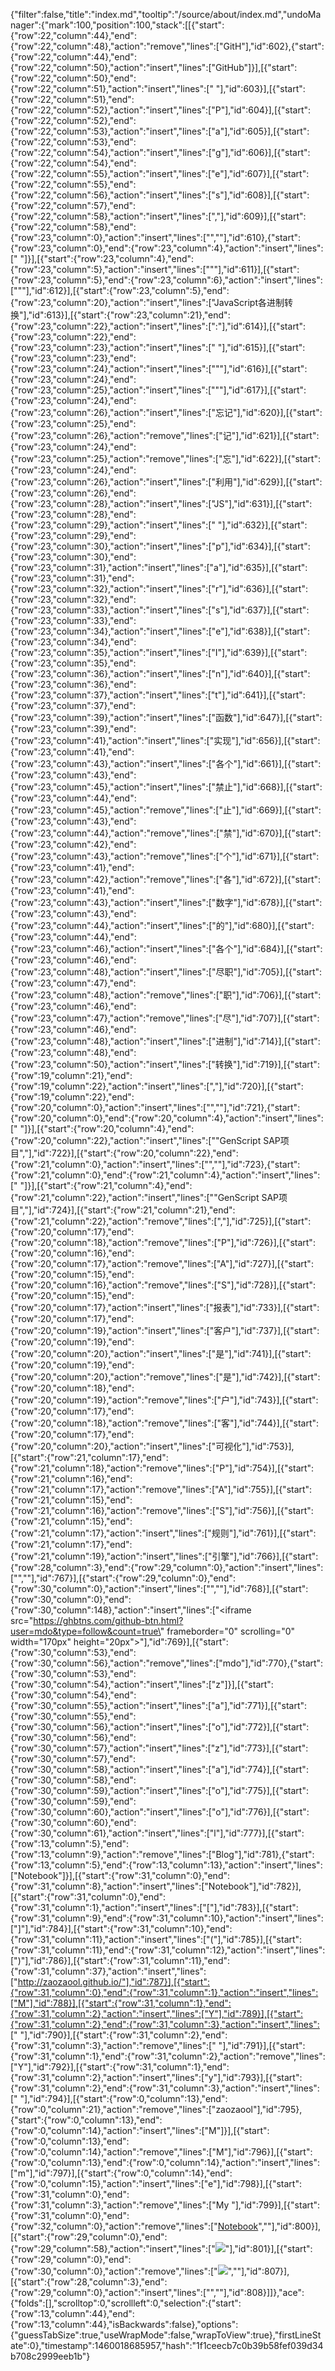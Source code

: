 {"filter":false,"title":"index.md","tooltip":"/source/about/index.md","undoManager":{"mark":100,"position":100,"stack":[[{"start":{"row":22,"column":44},"end":{"row":22,"column":48},"action":"remove","lines":["GitH"],"id":602},{"start":{"row":22,"column":44},"end":{"row":22,"column":50},"action":"insert","lines":["GitHub"]}],[{"start":{"row":22,"column":50},"end":{"row":22,"column":51},"action":"insert","lines":[" "],"id":603}],[{"start":{"row":22,"column":51},"end":{"row":22,"column":52},"action":"insert","lines":["P"],"id":604}],[{"start":{"row":22,"column":52},"end":{"row":22,"column":53},"action":"insert","lines":["a"],"id":605}],[{"start":{"row":22,"column":53},"end":{"row":22,"column":54},"action":"insert","lines":["g"],"id":606}],[{"start":{"row":22,"column":54},"end":{"row":22,"column":55},"action":"insert","lines":["e"],"id":607}],[{"start":{"row":22,"column":55},"end":{"row":22,"column":56},"action":"insert","lines":["s"],"id":608}],[{"start":{"row":22,"column":57},"end":{"row":22,"column":58},"action":"insert","lines":[","],"id":609}],[{"start":{"row":22,"column":58},"end":{"row":23,"column":0},"action":"insert","lines":["",""],"id":610},{"start":{"row":23,"column":0},"end":{"row":23,"column":4},"action":"insert","lines":["    "]}],[{"start":{"row":23,"column":4},"end":{"row":23,"column":5},"action":"insert","lines":["\""],"id":611}],[{"start":{"row":23,"column":5},"end":{"row":23,"column":6},"action":"insert","lines":["\""],"id":612}],[{"start":{"row":23,"column":5},"end":{"row":23,"column":20},"action":"insert","lines":["JavaScript各进制转换"],"id":613}],[{"start":{"row":23,"column":21},"end":{"row":23,"column":22},"action":"insert","lines":[":"],"id":614}],[{"start":{"row":23,"column":22},"end":{"row":23,"column":23},"action":"insert","lines":[" "],"id":615}],[{"start":{"row":23,"column":23},"end":{"row":23,"column":24},"action":"insert","lines":["\""],"id":616}],[{"start":{"row":23,"column":24},"end":{"row":23,"column":25},"action":"insert","lines":["\""],"id":617}],[{"start":{"row":23,"column":24},"end":{"row":23,"column":26},"action":"insert","lines":["忘记"],"id":620}],[{"start":{"row":23,"column":25},"end":{"row":23,"column":26},"action":"remove","lines":["记"],"id":621}],[{"start":{"row":23,"column":24},"end":{"row":23,"column":25},"action":"remove","lines":["忘"],"id":622}],[{"start":{"row":23,"column":24},"end":{"row":23,"column":26},"action":"insert","lines":["利用"],"id":629}],[{"start":{"row":23,"column":26},"end":{"row":23,"column":28},"action":"insert","lines":["JS"],"id":631}],[{"start":{"row":23,"column":28},"end":{"row":23,"column":29},"action":"insert","lines":[" "],"id":632}],[{"start":{"row":23,"column":29},"end":{"row":23,"column":30},"action":"insert","lines":["p"],"id":634}],[{"start":{"row":23,"column":30},"end":{"row":23,"column":31},"action":"insert","lines":["a"],"id":635}],[{"start":{"row":23,"column":31},"end":{"row":23,"column":32},"action":"insert","lines":["r"],"id":636}],[{"start":{"row":23,"column":32},"end":{"row":23,"column":33},"action":"insert","lines":["s"],"id":637}],[{"start":{"row":23,"column":33},"end":{"row":23,"column":34},"action":"insert","lines":["e"],"id":638}],[{"start":{"row":23,"column":34},"end":{"row":23,"column":35},"action":"insert","lines":["I"],"id":639}],[{"start":{"row":23,"column":35},"end":{"row":23,"column":36},"action":"insert","lines":["n"],"id":640}],[{"start":{"row":23,"column":36},"end":{"row":23,"column":37},"action":"insert","lines":["t"],"id":641}],[{"start":{"row":23,"column":37},"end":{"row":23,"column":39},"action":"insert","lines":["函数"],"id":647}],[{"start":{"row":23,"column":39},"end":{"row":23,"column":41},"action":"insert","lines":["实现"],"id":656}],[{"start":{"row":23,"column":41},"end":{"row":23,"column":43},"action":"insert","lines":["各个"],"id":661}],[{"start":{"row":23,"column":43},"end":{"row":23,"column":45},"action":"insert","lines":["禁止"],"id":668}],[{"start":{"row":23,"column":44},"end":{"row":23,"column":45},"action":"remove","lines":["止"],"id":669}],[{"start":{"row":23,"column":43},"end":{"row":23,"column":44},"action":"remove","lines":["禁"],"id":670}],[{"start":{"row":23,"column":42},"end":{"row":23,"column":43},"action":"remove","lines":["个"],"id":671}],[{"start":{"row":23,"column":41},"end":{"row":23,"column":42},"action":"remove","lines":["各"],"id":672}],[{"start":{"row":23,"column":41},"end":{"row":23,"column":43},"action":"insert","lines":["数字"],"id":678}],[{"start":{"row":23,"column":43},"end":{"row":23,"column":44},"action":"insert","lines":["的"],"id":680}],[{"start":{"row":23,"column":44},"end":{"row":23,"column":46},"action":"insert","lines":["各个"],"id":684}],[{"start":{"row":23,"column":46},"end":{"row":23,"column":48},"action":"insert","lines":["尽职"],"id":705}],[{"start":{"row":23,"column":47},"end":{"row":23,"column":48},"action":"remove","lines":["职"],"id":706}],[{"start":{"row":23,"column":46},"end":{"row":23,"column":47},"action":"remove","lines":["尽"],"id":707}],[{"start":{"row":23,"column":46},"end":{"row":23,"column":48},"action":"insert","lines":["进制"],"id":714}],[{"start":{"row":23,"column":48},"end":{"row":23,"column":50},"action":"insert","lines":["转换"],"id":719}],[{"start":{"row":19,"column":21},"end":{"row":19,"column":22},"action":"insert","lines":[","],"id":720}],[{"start":{"row":19,"column":22},"end":{"row":20,"column":0},"action":"insert","lines":["",""],"id":721},{"start":{"row":20,"column":0},"end":{"row":20,"column":4},"action":"insert","lines":["    "]}],[{"start":{"row":20,"column":4},"end":{"row":20,"column":22},"action":"insert","lines":["\"GenScript SAP项目\","],"id":722}],[{"start":{"row":20,"column":22},"end":{"row":21,"column":0},"action":"insert","lines":["",""],"id":723},{"start":{"row":21,"column":0},"end":{"row":21,"column":4},"action":"insert","lines":["    "]}],[{"start":{"row":21,"column":4},"end":{"row":21,"column":22},"action":"insert","lines":["\"GenScript SAP项目\","],"id":724}],[{"start":{"row":21,"column":21},"end":{"row":21,"column":22},"action":"remove","lines":[","],"id":725}],[{"start":{"row":20,"column":17},"end":{"row":20,"column":18},"action":"remove","lines":["P"],"id":726}],[{"start":{"row":20,"column":16},"end":{"row":20,"column":17},"action":"remove","lines":["A"],"id":727}],[{"start":{"row":20,"column":15},"end":{"row":20,"column":16},"action":"remove","lines":["S"],"id":728}],[{"start":{"row":20,"column":15},"end":{"row":20,"column":17},"action":"insert","lines":["报表"],"id":733}],[{"start":{"row":20,"column":17},"end":{"row":20,"column":19},"action":"insert","lines":["客户"],"id":737}],[{"start":{"row":20,"column":19},"end":{"row":20,"column":20},"action":"insert","lines":["是"],"id":741}],[{"start":{"row":20,"column":19},"end":{"row":20,"column":20},"action":"remove","lines":["是"],"id":742}],[{"start":{"row":20,"column":18},"end":{"row":20,"column":19},"action":"remove","lines":["户"],"id":743}],[{"start":{"row":20,"column":17},"end":{"row":20,"column":18},"action":"remove","lines":["客"],"id":744}],[{"start":{"row":20,"column":17},"end":{"row":20,"column":20},"action":"insert","lines":["可视化"],"id":753}],[{"start":{"row":21,"column":17},"end":{"row":21,"column":18},"action":"remove","lines":["P"],"id":754}],[{"start":{"row":21,"column":16},"end":{"row":21,"column":17},"action":"remove","lines":["A"],"id":755}],[{"start":{"row":21,"column":15},"end":{"row":21,"column":16},"action":"remove","lines":["S"],"id":756}],[{"start":{"row":21,"column":15},"end":{"row":21,"column":17},"action":"insert","lines":["规则"],"id":761}],[{"start":{"row":21,"column":17},"end":{"row":21,"column":19},"action":"insert","lines":["引擎"],"id":766}],[{"start":{"row":28,"column":3},"end":{"row":29,"column":0},"action":"insert","lines":["",""],"id":767}],[{"start":{"row":29,"column":0},"end":{"row":30,"column":0},"action":"insert","lines":["",""],"id":768}],[{"start":{"row":30,"column":0},"end":{"row":30,"column":148},"action":"insert","lines":["<iframe src=\"https://ghbtns.com/github-btn.html?user=mdo&type=follow&count=true\" frameborder=\"0\" scrolling=\"0\" width=\"170px\" height=\"20px\"></iframe>"],"id":769}],[{"start":{"row":30,"column":53},"end":{"row":30,"column":56},"action":"remove","lines":["mdo"],"id":770},{"start":{"row":30,"column":53},"end":{"row":30,"column":54},"action":"insert","lines":["z"]}],[{"start":{"row":30,"column":54},"end":{"row":30,"column":55},"action":"insert","lines":["a"],"id":771}],[{"start":{"row":30,"column":55},"end":{"row":30,"column":56},"action":"insert","lines":["o"],"id":772}],[{"start":{"row":30,"column":56},"end":{"row":30,"column":57},"action":"insert","lines":["z"],"id":773}],[{"start":{"row":30,"column":57},"end":{"row":30,"column":58},"action":"insert","lines":["a"],"id":774}],[{"start":{"row":30,"column":58},"end":{"row":30,"column":59},"action":"insert","lines":["o"],"id":775}],[{"start":{"row":30,"column":59},"end":{"row":30,"column":60},"action":"insert","lines":["o"],"id":776}],[{"start":{"row":30,"column":60},"end":{"row":30,"column":61},"action":"insert","lines":["l"],"id":777}],[{"start":{"row":13,"column":5},"end":{"row":13,"column":9},"action":"remove","lines":["Blog"],"id":781},{"start":{"row":13,"column":5},"end":{"row":13,"column":13},"action":"insert","lines":["Notebook"]}],[{"start":{"row":31,"column":0},"end":{"row":31,"column":8},"action":"insert","lines":["Notebook"],"id":782}],[{"start":{"row":31,"column":0},"end":{"row":31,"column":1},"action":"insert","lines":["["],"id":783}],[{"start":{"row":31,"column":9},"end":{"row":31,"column":10},"action":"insert","lines":["]"],"id":784}],[{"start":{"row":31,"column":10},"end":{"row":31,"column":11},"action":"insert","lines":["("],"id":785}],[{"start":{"row":31,"column":11},"end":{"row":31,"column":12},"action":"insert","lines":[")"],"id":786}],[{"start":{"row":31,"column":11},"end":{"row":31,"column":37},"action":"insert","lines":["http://zaozaool.github.io/"],"id":787}],[{"start":{"row":31,"column":0},"end":{"row":31,"column":1},"action":"insert","lines":["M"],"id":788}],[{"start":{"row":31,"column":1},"end":{"row":31,"column":2},"action":"insert","lines":["Y"],"id":789}],[{"start":{"row":31,"column":2},"end":{"row":31,"column":3},"action":"insert","lines":[" "],"id":790}],[{"start":{"row":31,"column":2},"end":{"row":31,"column":3},"action":"remove","lines":[" "],"id":791}],[{"start":{"row":31,"column":1},"end":{"row":31,"column":2},"action":"remove","lines":["Y"],"id":792}],[{"start":{"row":31,"column":1},"end":{"row":31,"column":2},"action":"insert","lines":["y"],"id":793}],[{"start":{"row":31,"column":2},"end":{"row":31,"column":3},"action":"insert","lines":[" "],"id":794}],[{"start":{"row":0,"column":13},"end":{"row":0,"column":21},"action":"remove","lines":["zaozaool"],"id":795},{"start":{"row":0,"column":13},"end":{"row":0,"column":14},"action":"insert","lines":["M"]}],[{"start":{"row":0,"column":13},"end":{"row":0,"column":14},"action":"remove","lines":["M"],"id":796}],[{"start":{"row":0,"column":13},"end":{"row":0,"column":14},"action":"insert","lines":["m"],"id":797}],[{"start":{"row":0,"column":14},"end":{"row":0,"column":15},"action":"insert","lines":["e"],"id":798}],[{"start":{"row":31,"column":0},"end":{"row":31,"column":3},"action":"remove","lines":["My "],"id":799}],[{"start":{"row":31,"column":0},"end":{"row":32,"column":0},"action":"remove","lines":["[Notebook](http://zaozaool.github.io/)",""],"id":800}],[{"start":{"row":29,"column":0},"end":{"row":29,"column":58},"action":"insert","lines":["[![](https://img.shields.io/badge/build-v1.1.1-red.svg)]()"],"id":801}],[{"start":{"row":29,"column":0},"end":{"row":30,"column":0},"action":"remove","lines":["[![](https://img.shields.io/badge/build-v1.1.1-red.svg)]()",""],"id":807}],[{"start":{"row":28,"column":3},"end":{"row":29,"column":0},"action":"insert","lines":["",""],"id":808}]]},"ace":{"folds":[],"scrolltop":0,"scrollleft":0,"selection":{"start":{"row":13,"column":44},"end":{"row":13,"column":44},"isBackwards":false},"options":{"guessTabSize":true,"useWrapMode":false,"wrapToView":true},"firstLineState":0},"timestamp":1460018685957,"hash":"1f1ceecb7c0b39b58fef039d34b708c2999eeb1b"}